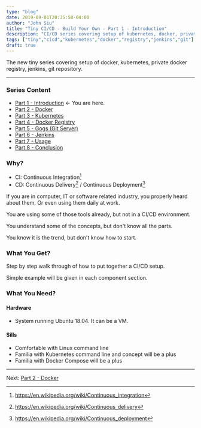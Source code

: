 ```yaml
---
type: "blog"
date: 2019-09-01T20:35:58-04:00
author: "John Siu"
title: "Tiny CI/CD - Build Your Own - Part 1 - Introduction"
description: "CI/CD series covering setup of kubernetes, docker, private (docker)registry, jenkins, git repository."
tags: ["tiny","cicd","kubernetes","docker","registry","jenkins","git"]
draft: true
---
```

The new tiny series covering setup of docker, kubernetes, private docker registry, jenkins, git repository.
<!--more-->

---

### Series Content

- [Part 1 - Introduction](/blog/tiny-ci-cd-p1-intro/)  <- You are here.
- [Part 2 - Docker](/blog/tiny-ci-cd-p2-docker/)
- [Part 3 - Kubernetes](/blog/tiny-ci-cd-p3-k8s/)
- [Part 4 - Docker Registry](/blog/tiny-ci-cd-p4-k8s-registry/)
- [Part 5 - Gogs (Git Server)](/blog/tiny-ci-cd-p5-k8s-gogs/)
- [Part 6 - Jenkins](/blog/tiny-ci-cd-p6-k8s-jenkins/)
- [Part 7 - Usage](/blog/tiny-ci-cd-p7-usage/)
- [Part 8 - Conclusion](/blog/tiny-ci-cd-p8-conclusion/)

### Why?

- CI: Continuous Integration[^1]
- CD: Continuous Delivery[^2] / Continuous Deployment[^3]

If you are in computer, IT or software related industry, you properly heard about them. Or even using them daily at work.

You are using some of those tools already, but not in a CI/CD environment.

You understand some of the concepts, but don't know all the parts.

You know it is the trend, but don't know how to start.

### What You Get?

Step by step walk through of how to put together a CI/CD setup.

Simple example will be given in each component section.

### What You Need?

#### Hardware

- System running Ubuntu 18.04. It can be a VM.

#### Sills

- Comfortable with Linux command line
- Familia with Kubernetes command line and concept will be a plus
- Familia with Docker Compose will be a plus

---

Next: [Part 2 - Docker](/blog/tiny-ci-cd-p2-docker/)

[^1]: https://en.wikipedia.org/wiki/Continuous_integration
[^2]: https://en.wikipedia.org/wiki/Continuous_delivery
[^3]: https://en.wikipedia.org/wiki/Continuous_deployment
